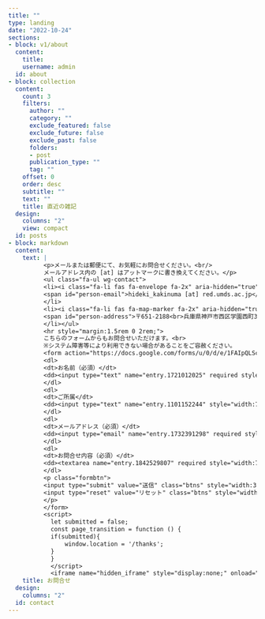 ```yaml
---
title: ""
type: landing
date: "2022-10-24"
sections:
- block: v1/about
  content:
    title: 
    username: admin
  id: about
- block: collection
  content:
    count: 3
    filters:
      author: ""
      category: ""
      exclude_featured: false
      exclude_future: false
      exclude_past: false
      folders:
      - post
      publication_type: ""
      tag: ""
    offset: 0
    order: desc
    subtitle: ""
    text: ""
    title: 直近の雑記
  design:
    columns: "2"
    view: compact
  id: posts
- block: markdown
  content:
    text: |
          <p>メールまたは郵便にて、お気軽にお問合せください。<br/>
          メールアドレス内の [at] はアットマークに書き換えてください。</p>
          <ul class="fa-ul wg-contact">
          <li><i class="fa-li fas fa-envelope fa-2x" aria-hidden="true"></i>
          <span id="person-email">hideki_kakinuma [at] red.umds.ac.jp</span>
          </li>
          <li><i class="fa-li fas fa-map-marker fa-2x" aria-hidden="true"></i>
          <span id="person-address">〒651-2188<br>兵庫県神戸市西区学園西町3-1<br>流通科学大学商学部　柿沼 英樹</span>
          </li></ul>
          <hr style="margin:1.5rem 0 2rem;">
          こちらのフォームからもお問合せいただけます。<br>
          ※システム障害等により利用できない場合があることをご容赦ください。
          <form action="https://docs.google.com/forms/u/0/d/e/1FAIpQLScL2sxhWKsA1WN13Oy1IEQhjZS2MD9fogFaU1RjnriwmWHxaA/formResponse" method="POST" target="hidden_iframe" onsubmit="submitted=true;" style="margin:1rem 0;">
          <dl>
          <dt>お名前（必須）</dt>
          <dd><input type="text" name="entry.1721012025" required style="width:70%; padding: 0.2rem; margin: auto;"></dd>
          </dl>
          <dl>
          <dt>ご所属</dt>
          <dd><input type="text" name="entry.1101152244" style="width:70%; padding: 0.2rem; margin: auto;"></dd>
          </dl>
          <dl>
          <dt>メールアドレス（必須）</dt>
          <dd><input type="email" name="entry.1732391298" required style="width:70%; padding: 0.2rem; margin: auto;"></dd>
          </dl>
          <dl>
          <dt>お問合せ内容（必須）</dt>
          <dd><textarea name="entry.1842529807" required style="width:70%; padding: 0.2rem; margin: auto; min-height:10rem;"></textarea></dd>
          </dl>
          <p class="formbtn">
          <input type="submit" value="送信" class="btns" style="width:35%; margin: auto;">
          <input type="reset" value="リセット" class="btns" style="width:35%; margin: auto;">
          </p>
          </form>
          <script>
            let submitted = false;
            const page_transition = function () {
            if(submitted){
                window.location = '/thanks';
            }
            }
            </script>    
            <iframe name="hidden_iframe" style="display:none;" onload="page_transition()"></iframe>
    title: お問合せ
  design:
    columns: "2"
  id: contact
---
```

